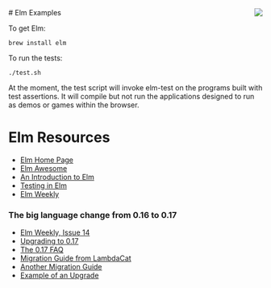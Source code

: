 <img align="right" src="https://raw.githubusercontent.com/rtoal/polyglot/master/resources/elm-logo-300.png">
# Elm Examples

To get Elm:

```
brew install elm
```

To run the tests:

```
./test.sh
```

At the moment, the test script will invoke elm-test on the programs built with test assertions. It will compile but not run the applications designed to run as demos or games within the browser.

# Elm Resources

* [Elm Home Page](http://elm-lang.org/)
* [Elm Awesome](https://github.com/isRuslan/awesome-elm)
* [An Introduction to Elm](http://guide.elm-lang.org/)
* [Testing in Elm](https://medium.com/@_rchaves_/testing-in-elm-93ad05ee1832)
* [Elm Weekly](http://www.elmweekly.nl/)

### The big language change from 0.16 to 0.17

* [Elm Weekly, Issue 14](http://www.elmweekly.nl/2016/05/12/issue-14)
* [Upgrading to 0.17](https://github.com/isRuslan/awesome-elm)
* [The 0.17 FAQ](http://elm-community.github.io/elm-faq/17.html)
* [Migration Guide from LambdaCat](http://www.lambdacat.com/migrating-from-elm-0-16-to-0-17-from-startapp/)
* [Another Migration Guide](http://noredink.github.io/posts/signalsmigration.html)
* [Example of an Upgrade](https://medium.com/@turbo_MaCk/elm-0-17-successful-upgrade-of-real-world-app-and-some-soft-of-guide-to-all-of-this-cafd59dec56f)
